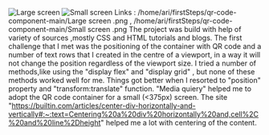 ![Large screen ](https://github.com/user-attachments/assets/d3323018-334e-4e49-bbd7-147ce9ad7024)
![Small screen ](https://github.com/user-attachments/assets/ce6278b9-9e70-467f-a044-c2f783dfb050)
Links : /home/ari/firstSteps/qr-code-component-main/Large screen .png ,
/home/ari/firstSteps/qr-code-component-main/Small screen .png
The project was build with help of variety of sources ,mostly CSS and HTML tutorials and blogs.
The first challenge that I met was the positioning of the container with QR code and a number of text rows 
that I created in the centre of a viewport, in a way it will not change the position regardless of the viewport size.
I tried a number of methods,like using the "display flex" and "display grid" , but none of these methods worked well
for me. Things got better when I resorted to "position" property and "transform:translate" function.
"Media quiery" helped me to adopt the QR code container for a small (<375px) screen.
The site "https://builtin.com/articles/center-div-horizontally-and-vertically#:~:text=Centering%20a%20div%20horizontally%20and,cell%2C%20and%20line%2Dheight" 
helped me a lot with centering of the content.
